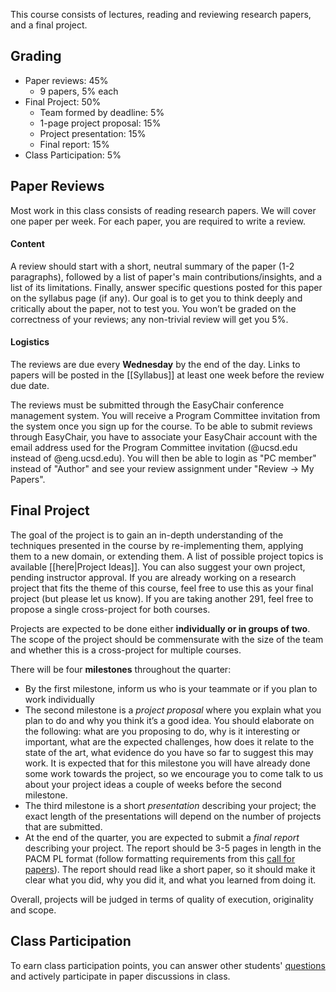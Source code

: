 This course consists of lectures, reading and reviewing research papers, and a final project.

## Grading

* Paper reviews: 45%
  * 9 papers, 5% each
* Final Project: 50%
  * Team formed by deadline: 5%
  * 1-page project proposal: 15%
  * Project presentation: 15%
  * Final report: 15%
* Class Participation: 5%

## Paper Reviews

Most work in this class consists of reading research papers. We will cover one paper per week. For each paper, you are required to write a review.

#### Content
A review should start with a short, neutral summary of the paper (1-2 paragraphs), followed by a list of paper's main contributions/insights, and a list of its limitations. Finally, answer specific questions posted for this paper on the syllabus page (if any). Our goal is to get you to think deeply and critically about the paper, not to test you. You won’t be graded on the correctness of your reviews; any non-trivial review will get you 5%.

#### Logistics
The reviews are due every **Wednesday** by the end of the day. Links to papers will be posted in the [[Syllabus]] at least one week before the review due date.

The reviews must be submitted through the EasyChair conference management system. You will receive a Program Committee invitation from the system once you sign up for the course. To be able to submit reviews through EasyChair, you have to associate your EasyChair account with the email address used for the Program Committee invitation (@ucsd.edu instead of @eng.ucsd.edu). You will then be able to login as "PC member" instead of "Author" and see your review assignment under "Review -> My Papers". 

## Final Project

The goal of the project is to gain an in-depth understanding of the techniques presented in the course by re-implementing them, applying them to a new domain, or extending them. A list of possible project topics is available [[here|Project Ideas]]. You can also suggest your own project, pending instructor approval. If you are already working on a research project that fits the theme of this course, feel free to use this as your final project (but please let us know). If you are taking another 291, feel free to propose a single cross-project for both courses.

Projects are expected to be done either **individually or in groups of two**. The scope of the project should be commensurate with the size of the team and whether this is a cross-project for multiple courses. 

There will be four **milestones** throughout the quarter:
* By the first milestone, inform us who is your teammate or if you plan to work individually
* The second milestone is a *project proposal* where you explain what you plan to do and why you think it’s a good idea. You should elaborate on the following: what are you proposing to do, why is it interesting or important, what  are the expected challenges, how does it relate to the state of the art, what evidence do you have so far to suggest this may work. It is expected that for this milestone you will have already done some work towards the project, so we encourage you to come talk to us about your project ideas a couple of weeks before the second milestone.
* The third milestone is a short *presentation* describing your project; the exact length of the presentations will depend on the number of projects that are submitted. 
* At the end of the quarter, you are expected to submit a *final report* describing your project. The report should be 3-5 pages in length in the PACM PL format (follow formatting requirements from this [call for papers](https://popl19.sigplan.org/track/POPL-2019-Research-Papers#POPL-2019-Call-for-Papers)). The report should read like a short paper, so it should make it clear what you did, why you did it, and what you learned from doing it.

Overall, projects will be judged in terms of quality of execution, originality and scope.    

## Class Participation

To earn class participation points, you can answer other students' [questions](https://github.com/nadia-polikarpova/cse291-program-synthesis/issues) and actively participate in paper discussions in class.
